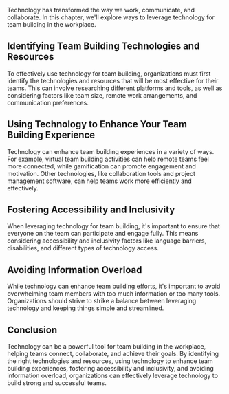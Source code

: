 
Technology has transformed the way we work, communicate, and collaborate. In this chapter, we'll explore ways to leverage technology for team building in the workplace.

Identifying Team Building Technologies and Resources
----------------------------------------------------

To effectively use technology for team building, organizations must first identify the technologies and resources that will be most effective for their teams. This can involve researching different platforms and tools, as well as considering factors like team size, remote work arrangements, and communication preferences.

Using Technology to Enhance Your Team Building Experience
---------------------------------------------------------

Technology can enhance team building experiences in a variety of ways. For example, virtual team building activities can help remote teams feel more connected, while gamification can promote engagement and motivation. Other technologies, like collaboration tools and project management software, can help teams work more efficiently and effectively.

Fostering Accessibility and Inclusivity
---------------------------------------

When leveraging technology for team building, it's important to ensure that everyone on the team can participate and engage fully. This means considering accessibility and inclusivity factors like language barriers, disabilities, and different types of technology access.

Avoiding Information Overload
-----------------------------

While technology can enhance team building efforts, it's important to avoid overwhelming team members with too much information or too many tools. Organizations should strive to strike a balance between leveraging technology and keeping things simple and streamlined.

Conclusion
----------

Technology can be a powerful tool for team building in the workplace, helping teams connect, collaborate, and achieve their goals. By identifying the right technologies and resources, using technology to enhance team building experiences, fostering accessibility and inclusivity, and avoiding information overload, organizations can effectively leverage technology to build strong and successful teams.
